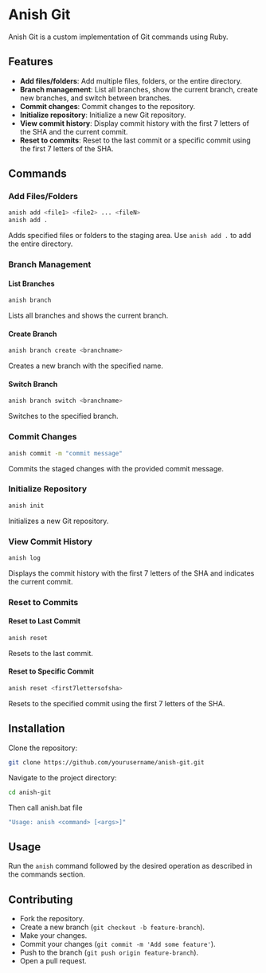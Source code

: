 # Anish Git

Anish Git is a custom implementation of Git commands using Ruby.

## Features

- **Add files/folders**: Add multiple files, folders, or the entire directory.
- **Branch management**: List all branches, show the current branch, create new branches, and switch between branches.
- **Commit changes**: Commit changes to the repository.
- **Initialize repository**: Initialize a new Git repository.
- **View commit history**: Display commit history with the first 7 letters of the SHA and the current commit.
- **Reset to commits**: Reset to the last commit or a specific commit using the first 7 letters of the SHA.

## Commands

### Add Files/Folders

```sh 
anish add <file1> <file2> ... <fileN>
anish add .
```
Adds specified files or folders to the staging area. Use `anish add .` to add the entire directory.

### Branch Management

#### List Branches
```sh
anish branch
```
Lists all branches and shows the current branch.

#### Create Branch
```sh
anish branch create <branchname>
```
Creates a new branch with the specified name.

#### Switch Branch

```sh
anish branch switch <branchname>
```
Switches to the specified branch.

### Commit Changes
```sh
anish commit -m "commit message"
```
Commits the staged changes with the provided commit message.

### Initialize Repository
```sh
anish init
```
Initializes a new Git repository.

### View Commit History
```sh
anish log
```
Displays the commit history with the first 7 letters of the SHA and indicates the current commit.

### Reset to Commits

#### Reset to Last Commit
```sh
anish reset
```
Resets to the last commit.

#### Reset to Specific Commit
```sh
anish reset <first7lettersofsha>
```
Resets to the specified commit using the first 7 letters of the SHA.

## Installation

Clone the repository:
```sh
git clone https://github.com/yourusername/anish-git.git
```
Navigate to the project directory:
```sh
cd anish-git
```
Then call anish.bat file 
```sh
"Usage: anish <command> [<args>]"
```

## Usage

Run the `anish` command followed by the desired operation as described in the commands section.

## Contributing

- Fork the repository.
- Create a new branch (`git checkout -b feature-branch`).
- Make your changes.
- Commit your changes (`git commit -m 'Add some feature'`).
- Push to the branch (`git push origin feature-branch`).
- Open a pull request.
